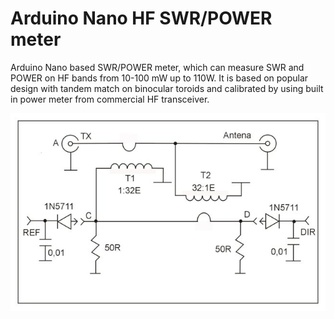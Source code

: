 # Arduino Nano HF SWR/POWER meter
Arduino Nano based SWR/POWER meter, which can measure SWR and POWER on HF bands from 10-100 mW up to 110W. It is based on popular design with tandem match on binocular toroids and calibrated by using built in power meter from commercial HF transceiver.

![alt text](images/tandem.jpg)
